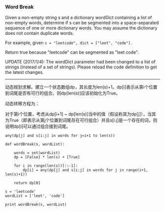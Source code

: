 ### Word Break

Given a non-empty string s and a dictionary wordDict containing a list of non-empty words, determine if s can be segmented into a space-separated sequence of one or more dictionary words. You may assume the dictionary does not contain duplicate words.

For example, given
`s = "leetcode",
dict = ["leet", "code"].
`

Return true because "leetcode" can be segmented as "leet code".

UPDATE (2017/1/4):
The wordDict parameter had been changed to a list of strings (instead of a set of strings). Please reload the code definition to get the latest changes.

----------
动态规划求解。建立一个状态数组dp，其长度为len(s)+1。dp[i]表示从第i个位置到词尾是否有可行的组合。则dp[len(s)]应该初始化为True。

动态转移方程为：

对于第i个位置，考虑从dp[i+1] ~ dp[len(s)]当中的值（假设称其为dp[j]），当其为True（即表示从第j个位置到词尾存在可行组合）并且s[i:j]是一个存在的词，则说明dp[i]可以通过组合接到词尾。

`any(dp[j] and s[i:j] in words for j=i+1 to len(s))`

```
def wordBreak(s, wordList):

	words = set(wordList)
	dp = [False] * len(s) + [True]

	for i in range(len(s))[::-1]:
		dp[i] = any(dp[j] and s[i:j] in words for j in range(i+1, len(s)+1))

	return dp[0]

s = 'leetcode'
wordList = ['leet', 'code']

print wordBreak(s, wordList)
```
